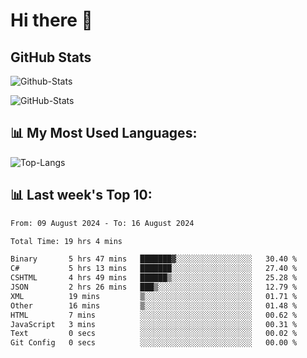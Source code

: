# Hi there 👋

## GitHub Stats
![Github-Stats](https://github-readme-stats-sigma-five.vercel.app/api?username=ltorson&show_icons=true&theme=radical&count_private=true&show=reviews,discussions_started,discussions_answered,prs_merged,prs_merged_percentage)

![GitHub-Stats](https://github-readme-stats.vercel.app/api/wakatime?username=LeeTorson&theme=synthwave&size_weight=0.5&count_weight=0.5&title_color=36F9F6&langs_count=10&count_private=true)

## 📊 My Most Used Languages:
![Top-Langs](https://github-readme-stats-sigma-five.vercel.app/api/top-langs/?username=LTorson&layout=compact&langs_count=10)


## 📊 Last week's Top 10:
<!--START_SECTION:waka-->

```txt
From: 09 August 2024 - To: 16 August 2024

Total Time: 19 hrs 4 mins

Binary       5 hrs 47 mins   ███████▓░░░░░░░░░░░░░░░░░   30.40 %
C#           5 hrs 13 mins   ███████░░░░░░░░░░░░░░░░░░   27.40 %
CSHTML       4 hrs 49 mins   ██████▒░░░░░░░░░░░░░░░░░░   25.28 %
JSON         2 hrs 26 mins   ███▒░░░░░░░░░░░░░░░░░░░░░   12.79 %
XML          19 mins         ▒░░░░░░░░░░░░░░░░░░░░░░░░   01.71 %
Other        16 mins         ▒░░░░░░░░░░░░░░░░░░░░░░░░   01.48 %
HTML         7 mins          ░░░░░░░░░░░░░░░░░░░░░░░░░   00.62 %
JavaScript   3 mins          ░░░░░░░░░░░░░░░░░░░░░░░░░   00.31 %
Text         0 secs          ░░░░░░░░░░░░░░░░░░░░░░░░░   00.02 %
Git Config   0 secs          ░░░░░░░░░░░░░░░░░░░░░░░░░   00.00 %
```

<!--END_SECTION:waka-->
